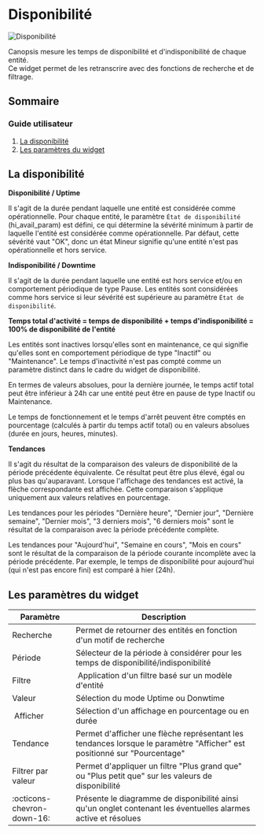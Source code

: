 # Disponibilité

![Disponibilité](./img/disponibilité.png)

Canopsis mesure les temps de disponibilité et d'indisponibilité de chaque entité.  
Ce widget permet de les retranscrire avec des fonctions de recherche et de filtrage.


## Sommaire

### Guide utilisateur

1. [La disponibilité](#la-disponibilite)
2. [Les paramètres du widget](#les-parametres-du-widget)

## La disponibilité

**Disponibilité / Uptime**

Il s'agit de la durée pendant laquelle une entité est considérée comme opérationnelle. Pour chaque entité, le paramètre `État de disponibilité` (hi_avail_param) est défini, ce qui détermine la sévérité minimum à partir de laquelle l'entité est considérée comme opérationnelle. Par défaut, cette sévérité vaut "OK", donc un état Mineur signifie qu'une entité n'est pas opérationnelle et hors service.

**Indisponibilité / Downtime**

Il s'agit de la durée pendant laquelle une entité est hors service et/ou en comportement périodique de type Pause. Les entités sont considérées comme hors service si leur sévérité est supérieure au paramètre `État de disponibilité`. 

**Temps total d'activité = temps de disponibilité + temps d'indisponibilité = 100% de disponibilité de l'entité**

Les entités sont inactives lorsqu'elles sont en maintenance, ce qui signifie qu'elles sont en comportement périodique de type "Inactif" ou "Maintenance". Le temps d'inactivité n'est pas compté comme un paramètre distinct dans le cadre du widget de disponibilité.

En termes de valeurs absolues, pour la dernière journée, le temps actif total peut être inférieur à 24h car une entité peut être en pause de type Inactif ou Maintenance.

Le temps de fonctionnement et le temps d'arrêt peuvent être comptés en pourcentage (calculés à partir du temps actif total) ou en valeurs absolues (durée en jours, heures, minutes).

**Tendances**

Il s'agit du résultat de la comparaison des valeurs de disponibilité de la période précédente équivalente. Ce résultat peut être plus élevé, égal ou plus bas qu'auparavant. Lorsque l'affichage des tendances est activé, la flèche correspondante est affichée. Cette comparaison s'applique uniquement aux valeurs relatives en pourcentage. 

Les tendances pour les périodes "Dernière heure", "Dernier jour", "Dernière semaine", "Dernier mois", "3 derniers mois", "6 derniers mois" sont le résultat de la comparaison avec la période précédente complète.

Les tendances pour "Aujourd'hui", "Semaine en cours", "Mois en cours" sont le résultat de la comparaison de la période courante incomplète avec la période précédente. 
Par exemple, le temps de disponibilité pour aujourd'hui (qui n'est pas encore fini) est comparé à hier (24h).

## Les paramètres du widget

| Paramètre          | Description                                                                                                              |
| ------------------ | ------------------------------------------------------------------------------------------------------------------------ |
| Recherche          | Permet de retourner des entités en fonction d'un motif de recherche                                                      |
| Période            | Sélecteur de la période à considérer pour les temps de disponibilité/indisponibilité                                     |
| Filtre             | Application d'un filtre basé sur un modèle d'entité                                                                      |
| Valeur             | Sélection du mode Uptime ou Donwtime                                                                                     |
| Afficher           | Sélection d'un affichage en pourcentage ou en durée                                                                      |
| Tendance           | Permet d'afficher une flèche représentant les tendances lorsque le paramètre "Afficher" est positionné sur "Pourcentage" |
| Filtrer par valeur | Permet d'appliquer un filtre "Plus grand que" ou "Plus petit que" sur les valeurs de disponibilité                       |
| :octicons-chevron-down-16: | Présente le diagramme de disponibilité ainsi qu'un onglet contenant les éventuelles alarmes active et résolues  |
